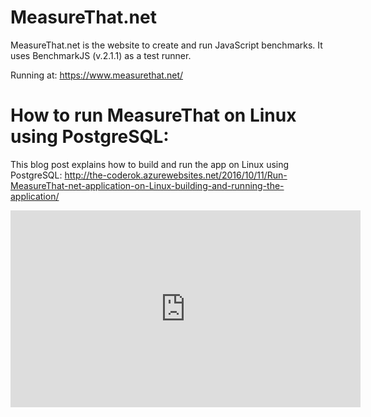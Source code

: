 # MeasureThat.net

MeasureThat.net is the website to create and run JavaScript benchmarks. It uses BenchmarkJS (v.2.1.1) as a test runner.

Running at: https://www.measurethat.net/

# How to run MeasureThat on Linux using PostgreSQL:
This blog post explains how to build and run the app on Linux using PostgreSQL: http://the-coderok.azurewebsites.net/2016/10/11/Run-MeasureThat-net-application-on-Linux-building-and-running-the-application/

<iframe width="560" height="315" src="https://www.youtube.com/embed/DuZXbB2q08k" frameborder="0" allowfullscreen></iframe>
